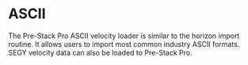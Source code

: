 # ASCII

The Pre-Stack Pro ASCII velocity loader is similar to the horizon import routine. It allows users to import most common industry ASCII formats. SEGY velocity data can also be loaded to Pre-Stack Pro.

